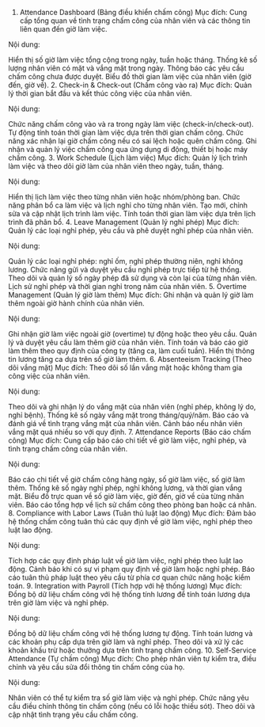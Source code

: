 1. Attendance Dashboard (Bảng điều khiển chấm công)
Mục đích: Cung cấp tổng quan về tình trạng chấm công của nhân viên và các thông tin liên quan đến giờ làm việc.

Nội dung:

Hiển thị số giờ làm việc tổng cộng trong ngày, tuần hoặc tháng.
Thống kê số lượng nhân viên có mặt và vắng mặt trong ngày.
Thông báo các yêu cầu chấm công chưa được duyệt.
Biểu đồ thời gian làm việc của nhân viên (giờ đến, giờ về).
2. Check-in & Check-out (Chấm công vào ra)
Mục đích: Quản lý thời gian bắt đầu và kết thúc công việc của nhân viên.

Nội dung:

Chức năng chấm công vào và ra trong ngày làm việc (check-in/check-out).
Tự động tính toán thời gian làm việc dựa trên thời gian chấm công.
Chức năng xác nhận lại giờ chấm công nếu có sai lệch hoặc quên chấm công.
Ghi nhận và quản lý việc chấm công qua ứng dụng di động, thiết bị hoặc máy chấm công.
3. Work Schedule (Lịch làm việc)
Mục đích: Quản lý lịch trình làm việc và theo dõi giờ làm của nhân viên theo ngày, tuần, tháng.

Nội dung:

Hiển thị lịch làm việc theo từng nhân viên hoặc nhóm/phòng ban.
Chức năng phân bổ ca làm việc và lịch nghỉ cho từng nhân viên.
Tạo mới, chỉnh sửa và cập nhật lịch trình làm việc.
Tính toán thời gian làm việc dựa trên lịch trình đã phân bổ.
4. Leave Management (Quản lý nghỉ phép)
Mục đích: Quản lý các loại nghỉ phép, yêu cầu và phê duyệt nghỉ phép của nhân viên.

Nội dung:

Quản lý các loại nghỉ phép: nghỉ ốm, nghỉ phép thường niên, nghỉ không lương.
Chức năng gửi và duyệt yêu cầu nghỉ phép trực tiếp từ hệ thống.
Theo dõi và quản lý số ngày phép đã sử dụng và còn lại của từng nhân viên.
Lịch sử nghỉ phép và thời gian nghỉ trong năm của nhân viên.
5. Overtime Management (Quản lý giờ làm thêm)
Mục đích: Ghi nhận và quản lý giờ làm thêm ngoài giờ hành chính của nhân viên.

Nội dung:

Ghi nhận giờ làm việc ngoài giờ (overtime) tự động hoặc theo yêu cầu.
Quản lý và duyệt yêu cầu làm thêm giờ của nhân viên.
Tính toán và báo cáo giờ làm thêm theo quy định của công ty (tăng ca, làm cuối tuần).
Hiển thị thông tin lương tăng ca dựa trên số giờ làm thêm.
6. Absenteeism Tracking (Theo dõi vắng mặt)
Mục đích: Theo dõi số lần vắng mặt hoặc không tham gia công việc của nhân viên.

Nội dung:

Theo dõi và ghi nhận lý do vắng mặt của nhân viên (nghỉ phép, không lý do, nghỉ bệnh).
Thống kê số ngày vắng mặt trong tháng/quý/năm.
Báo cáo và đánh giá về tình trạng vắng mặt của nhân viên.
Cảnh báo nếu nhân viên vắng mặt quá nhiều so với quy định.
7. Attendance Reports (Báo cáo chấm công)
Mục đích: Cung cấp báo cáo chi tiết về giờ làm việc, nghỉ phép, và tình trạng chấm công của nhân viên.

Nội dung:

Báo cáo chi tiết về giờ chấm công hàng ngày, số giờ làm việc, số giờ làm thêm.
Thống kê số ngày nghỉ phép, nghỉ không lương, và thời gian vắng mặt.
Biểu đồ trực quan về số giờ làm việc, giờ đến, giờ về của từng nhân viên.
Báo cáo tổng hợp về lịch sử chấm công theo phòng ban hoặc cá nhân.
8. Compliance with Labor Laws (Tuân thủ luật lao động)
Mục đích: Đảm bảo hệ thống chấm công tuân thủ các quy định về giờ làm việc, nghỉ phép theo luật lao động.

Nội dung:

Tích hợp các quy định pháp luật về giờ làm việc, nghỉ phép theo luật lao động.
Cảnh báo khi có sự vi phạm quy định về giờ làm hoặc nghỉ phép.
Báo cáo tuân thủ pháp luật theo yêu cầu từ phía cơ quan chức năng hoặc kiểm toán.
9. Integration with Payroll (Tích hợp với hệ thống lương)
Mục đích: Đồng bộ dữ liệu chấm công với hệ thống tính lương để tính toán lương dựa trên giờ làm việc và nghỉ phép.

Nội dung:

Đồng bộ dữ liệu chấm công với hệ thống lương tự động.
Tính toán lương và các khoản phụ cấp dựa trên giờ làm và nghỉ phép.
Theo dõi và xử lý các khoản khấu trừ hoặc thưởng dựa trên tình trạng chấm công.
10. Self-Service Attendance (Tự chấm công)
Mục đích: Cho phép nhân viên tự kiểm tra, điều chỉnh và yêu cầu sửa đổi thông tin chấm công của họ.

Nội dung:

Nhân viên có thể tự kiểm tra số giờ làm việc và nghỉ phép.
Chức năng yêu cầu điều chỉnh thông tin chấm công (nếu có lỗi hoặc thiếu sót).
Theo dõi và cập nhật tình trạng yêu cầu chấm công.